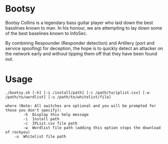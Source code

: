 # Bootsy
Bootsy Collins is a legendary bass guitar player who laid down the best basslines known to man. In his honour, we are attempting to lay down some of the best baselines known to InfoSec.

By combining Respounder (Responder detection) and Artillery (port and service spoofing) for deception, the hope is to quickly detect an attacker on the network early and without tipping them off that they have been found out.

# Usage
```
./bootsy.sh [-h] [-i /install/path] [-c /path/to/iplist.csv] [-w /path/to/wordlist] [-u /path/to/whitelist/file]

where (Note: All switches are optional and you will be prompted for those you don't specify):
        -h  Display this help message
        -i  Install path
        -c  IPList.csv file path
        -w  Wordlist file path (adding this option stops the download of rockyou)
	-u  Whitelist file path
```
